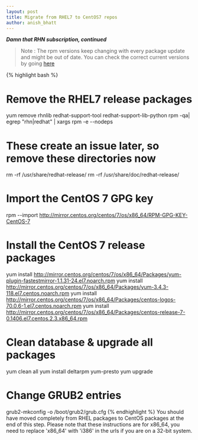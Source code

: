 ```yaml
---
layout: post
title: Migrate from RHEL7 to CentOS7 repos
author: anish_bhatt
---
```


***Damn that RHN subscription, continued***

  > Note : The rpm versions keep changing with every package update and might be out of date. You can check the correct current versions by going [here](http://mirror.centos.org/centos/7/os/x86_64/Packages)

{% highlight bash %}
# Remove the RHEL7 release packages
yum remove rhnlib redhat-support-tool redhat-support-lib-python
rpm -qa| egrep "rhn|redhat" | xargs rpm -e --nodeps

# These create an issue later, so remove these directories now
rm -rf /usr/share/redhat-release/
rm -rf /usr/share/doc/redhat-release/

# Import the CentOS 7 GPG key
rpm --import http://mirror.centos.org/centos/7/os/x86_64/RPM-GPG-KEY-CentOS-7

# Install the CentOS 7 release packages
yum install http://mirror.centos.org/centos/7/os/x86_64/Packages/yum-plugin-fastestmirror-1.1.31-24.el7.noarch.rpm
yum install http://mirror.centos.org/centos/7/os/x86_64/Packages/yum-3.4.3-118.el7.centos.noarch.rpm
yum install http://mirror.centos.org/centos/7/os/x86_64/Packages/centos-logos-70.0.6-1.el7.centos.noarch.rpm
yum install http://mirror.centos.org/centos/7/os/x86_64/Packages/centos-release-7-0.1406.el7.centos.2.3.x86_64.rpm

# Clean database & upgrade all packages
yum clean all
yum install deltarpm yum-presto
yum upgrade

# Change GRUB2 entries
grub2-mkconfig -o /boot/grub2/grub.cfg
{% endhighlight %}
You should have moved completely from RHEL packages to CentOS packages at the end of this step. Please note that these instructions are for x86\_64, you need to replace 'x86\_64' with 'i386' in the urls if you are on a 32-bit system.

